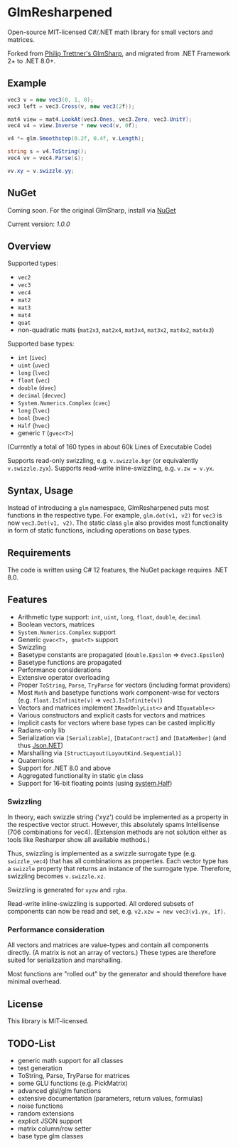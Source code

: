# GlmResharpened

Open-source MIT-licensed C#/.NET math library for small vectors and matrices.

Forked from [Philip Trettner's GlmSharp](https://github.com/Philip-Trettner/GlmSharp), and migrated from .NET Framework 2+ to .NET 8.0+.

## Example

```C#
vec3 v = new vec3(0, 1, 0);
vec3 left = vec3.Cross(v, new vec3(2f));

mat4 view = mat4.LookAt(vec3.Ones, vec3.Zero, vec3.UnitY);
vec4 v4 = view.Inverse * new vec4(v, 0f);

v4 *= glm.Smoothstep(0.2f, 0.4f, v.Length);

string s = v4.ToString();
vec4 vv = vec4.Parse(s);

vv.xy = v.swizzle.yy;
```

## NuGet

Coming soon.
For the original GlmSharp, install via [NuGet](https://www.nuget.org/packages/GlmSharp/)

Current version: _1.0.0_

## Overview

Supported types:
* `vec2`
* `vec3`
* `vec4`
* `mat2`
* `mat3`
* `mat4`
* `quat`
* non-quadratic mats (`mat2x3`, `mat2x4`, `mat3x4`, `mat3x2`, `mat4x2`, `mat4x3`)

Supported base types:
* `int` (`ivec`)
* `uint` (`uvec`)
* `long` (`lvec`)
* `float` (`vec`)
* `double` (`dvec`)
* `decimal` (`decvec`)
* `System.Numerics.Complex` (`cvec`)
* `long` (`lvec`)
* `bool` (`bvec`)
* `Half` (`hvec`)
* generic `T` (`gvec<T>`)

(Currently a total of 160 types in about 60k Lines of Executable Code)

Supports read-only swizzling, e.g. `v.swizzle.bgr` (or equivalently `v.swizzle.zyx`).
Supports read-write inline-swizzling, e.g. `v.zw = v.yx`.

## Syntax, Usage

Instead of introducing a `glm` namespace, GlmResharpened puts most functions in the respective type.
For example, `glm.dot(v1, v2)` for `vec3` is now `vec3.Dot(v1, v2)`.
The static class `glm` also provides most functionality in form of static functions, including operations on base types.

## Requirements

The code is written using C# 12 features, the NuGet package requires .NET 8.0.

## Features

* Arithmetic type support: `int`, `uint`, `long`, `float`, `double`, `decimal`
* Boolean vectors, matrices
* `System.Numerics.Complex` support
* Generic `gvec<T>, gmat<T>` support
* Swizzling
* Basetype constants are propagated (`double.Epsilon` => `dvec3.Epsilon`)
* Basetype functions are propagated
* Performance considerations
* Extensive operator overloading
* Proper `ToString`, `Parse`, `TryParse` for vectors (including format providers)
* Most `Math` and basetype functions work component-wise for vectors (e.g. `float.IsInfinite(v)` => `vec3.IsInfinite(v)`)
* Vectors and matrices implement `IReadOnlyList<>` and `IEquatable<>`
* Various constructors and explicit casts for vectors and matrices
* Implicit casts for vectors where base types can be casted implicitly
* Radians-only lib
* Serialization via `[Serializable]`, `[DataContract]` and `[DataMember]` (and thus [Json.NET](https://github.com/JamesNK/Newtonsoft.Json))
* Marshalling via `[StructLayout(LayoutKind.Sequential)]`
* Quaternions
* Support for .NET 8.0 and above
* Aggregated functionality in static `glm` class
* Support for 16-bit floating points (using [system.Half]([http://sourceforge.net/projects/csharp-half/](https://learn.microsoft.com/en-us/dotnet/api/system.half?view=net-8.0)))

### Swizzling

In theory, each swizzle string ('xyz') could be implemented as a property in the respective vector struct.
However, this absolutely spams Intellisense (706 combinations for vec4). (Extension methods are not solution either as tools like Resharper show all available methods.)

Thus, swizzling is implemented as a swizzle surrogate type (e.g. `swizzle_vec4`) that has all combinations as properties.
Each vector type has a `swizzle` property that returns an instance of the surrogate type.
Therefore, swizzling becomes `v.swizzle.xz`.

Swizzling is generated for `xyzw` and `rgba`.

Read-write inline-swizzling is supported. All ordered subsets of components can now be read and set, e.g. `v2.xzw = new vec3(v1.yx, 1f)`.

### Performance consideration

All vectors and matrices are value-types and contain all components directly. (A matrix is not an array of vectors.)
These types are therefore suited for serialization and marshalling.

Most functions are "rolled out" by the generator and should therefore have minimal overhead.

## License

This library is MIT-licensed.

## TODO-List

* generic math support for all classes
* test generation
* ToString, Parse, TryParse for matrices
* some GLU functions (e.g. PickMatrix)
* advanced glsl/glm functions
* extensive documentation (parameters, return values, formulas)
* noise functions
* random extensions
* explicit JSON support
* matrix column/row setter
* base type glm classes
